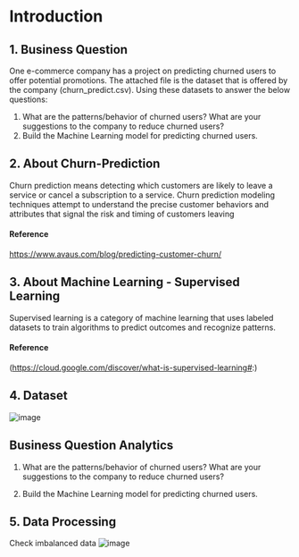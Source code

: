 # Introduction
## 1. Business Question
One e-commerce company has a project on predicting churned users to offer potential promotions. The attached file is the dataset that is offered by the company (churn_predict.csv). Using these datasets to answer the below questions:
1. What are the patterns/behavior of churned users? What are your suggestions to the company to reduce churned users?
2. Build the Machine Learning model for predicting churned users.

## 2. About Churn-Prediction
Churn prediction means detecting which customers are likely to leave a service or cancel a subscription to a service. 
Churn prediction modeling techniques attempt to understand the precise customer behaviors and attributes that signal the risk and timing of customers leaving

#### Reference
https://www.avaus.com/blog/predicting-customer-churn/

## 3. About Machine Learning - Supervised Learning
Supervised learning is a category of machine learning that uses labeled datasets to train algorithms to predict outcomes and recognize patterns.

#### Reference 
(https://cloud.google.com/discover/what-is-supervised-learning#:)

## 4. Dataset
![image](https://github.com/uyennguyen307/uyennguyen307-Python_Machine-Learning_Churn-Prediction/assets/162019618/594c7acb-1de0-4485-822e-9e039c7be5d0)

## Business Question Analytics
1. What are the patterns/behavior of churned users? What are your suggestions to the company to reduce churned users?

2. Build the Machine Learning model for predicting churned users.

## 5. Data Processing
Check imbalanced data 
![image](https://github.com/uyennguyen307/uyennguyen307-Python_Machine-Learning_Churn-Prediction/assets/162019618/41e059ca-ad68-44cf-bddf-373458e97b30)




